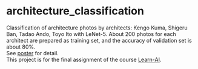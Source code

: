 # architecture_classification
Classification of architecture photos by architects: Kengo Kuma, Shigeru Ban, Tadao Ando, Toyo Ito with LeNet-5.
About 200 photos for each architect are prepared as training set, and the accuracy of validation set is about 80%.
<br>See [poster](/architecture_classification/blob/master/Poster.pdf) for detail.
<br>This project is for the final assignment of the course [Learn-AI](http://learn-ai.org/).

